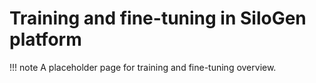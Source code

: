 # Training and fine-tuning in SiloGen platform

!!! note
    A placeholder page for training and fine-tuning overview.
